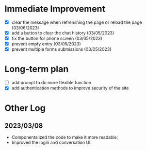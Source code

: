 # Immediate Improvement
- [X] clear the message when refrenshing the page or reload the page (03/06/2023)
- [X] add a button to clear the chat history (03/05/2023)
- [X] fix the button for phone screen (03/05/2023)
- [X] prevent empty entry (03/05/2023)
- [X] prevent multiple forms submissions (03/05/2023)
# Long-term plan
- [ ] add prompt to do more flexible function
- [X] add authentication methods to improve security of the site

# Other Log
## 2023/03/08
- Componentalized the code to make it more readable;
- Improved the login and conversation UI.